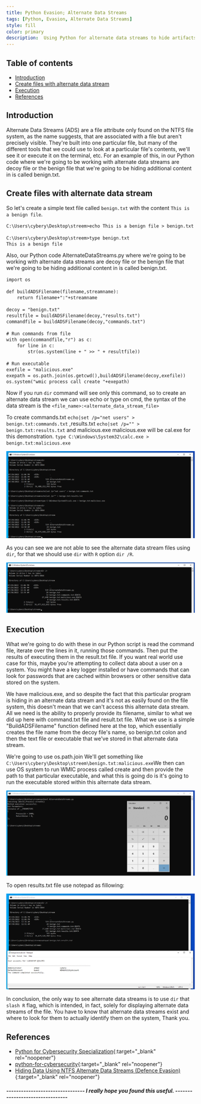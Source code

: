 ```yaml
---
title: Python Evasion; Alternate Data Streams
tags: [Python, Evasion, Alternate Data Streams]
style: fill  
color: primary    
description:  Using Python for alternate data streams to hide artifacts on a system as defense evasion.
---
```


## Table of contents

<!--ts-->
* [Introduction](##Introduction)
* [Create files with alternate data stream](##Create-files-with-alternate-data-stream)
* [Execution](##Execution)
* [References](##References)

<!--te-->

## Introduction

Alternate Data Streams (ADS) are a file attribute only found on the NTFS file system, as the name suggests, that are associated with a file but aren't precisely visible. They're built into one particular file, but many of the different tools that we could use to look at a particular file's contents, we'll see it or execute it on the terminal, etc. For an example of this, in our Python code where we're going to be working with alternate data streams are decoy file or the benign file that we're going to be hiding additional content in is called benign.txt.  

## Create files with alternate data stream

So let's create a simple text file called `benign.txt` with the content `This is a benign file`.
```
C:\Users\cybery\Desktop\streem>echo This is a benign file > benign.txt

C:\Users\cybery\Desktop\streem>type benign.txt
This is a benign file
```
Also, our Python code AlternateDataStreams.py where we're going to be working with alternate data streams are decoy file or the benign file that we're going to be hiding additional content in is called benign.txt. 
```
import os

def buildADSFilename(filename,streamname):
	return filename+":"+streamname

decoy = "benign.txt"
resultfile = buildADSFilename(decoy,"results.txt")
commandfile = buildADSFilename(decoy,"commands.txt")

# Run commands from file
with open(commandfile,"r") as c:
    for line in c:
        str(os.system(line + " >> " + resultfile))

# Run executable
exefile = "malicious.exe"
exepath = os.path.join(os.getcwd(),buildADSFilename(decoy,exefile))
os.system("wmic process call create "+exepath)
```
Now if you run `dir` command will see only this command, so to create an alternate data stream we can use echo or type on cmd, the syntax of the data stream is the `<file_name>:<alternate_data_stream_file>`

To create commands.txt `echo|set /p="net users" > benign.txt:commands.txt` ,results.txt `echo|set /p="" > benign.txt:results.txt`
and malicious.exe malicious.exe will be cal.exe for this demonstration. `type C:\Windows\System32\calc.exe > benign.txt:malicious.exe`

![image](../assets/img/Python-for-defense-evasion/1.png)

As you can see we are not able to see the alternate data stream files using `dir`, for that we should use `dir` with `R` option `dir /R`.

![image](../assets/img/Python-for-defense-evasion/2.png)

## Execution

What we're going to do with these in our Python script is read the command file, iterate over the lines in it, running those commands. Then put the results of executing them in the result.txt file. If you want real world use case for this, maybe you're attempting to collect data about a user on a system. You might have a key logger installed or have commands that can look for passwords that are cached within browsers or other sensitive data stored on the system. 

We have malicious.exe, and so despite the fact that this particular program is hiding in an alternate data stream and it's not as easily found on the file system, this doesn't mean that we can't access this alternate data stream. All we need is the ability to properly provide its filename, similar to what we did up here with command.txt file and result.txt file. What we use is a simple "BuildADSFilename" function defined here at the top, which essentially creates the file name from the decoy file's name, so benign.txt colon and then the text file or executable that we've stored in that alternate data stream.

We're going to use os.path.join We'll get something like `C:\Users\cybery\Desktop\streem\benign.txt:malicious.exe`We then can use OS system to run WMIC process called create and then provide the path to that particular executable, and what this is going do is it's going to run the executable stored within this alternate data stream.

![image](../assets/img/Python-for-defense-evasion/3.png)

To open results.txt file use notepad as fillowing:

![image](../assets/img/Python-for-defense-evasion/4.png)

In conclusion, the only way to see alternate data streams is to use `dir` that `slash R` flag, which is intended, in fact, solely for displaying alternate data streams of the file. You have to know that alternate data streams exist and where to look for them to actually identify them on the system, Thank you.

## References
- [Python for Cybersecurity Specialization](https://www.coursera.org/learn/execution-persistence-privilege-escalation-and-evasion/home/welcome){:target="_blank" rel="noopener"}
- [python-for-cybersecurity](https://github.com/hposton/python-for-cybersecurity/tree/main/Part_7/7.2_Hide_Artifacts){:target="_blank" rel="noopener"}
- [Hiding Data Using NTFS Alternate Data Streams (Defence Evasion)](https://www.youtube.com/watch?v=S4MBzeni9Eo&ab_channel=AttackDetectDefend){:target="_blank" rel="noopener"}

##### -------------------------------- I really hope you found this useful. --------------------------------